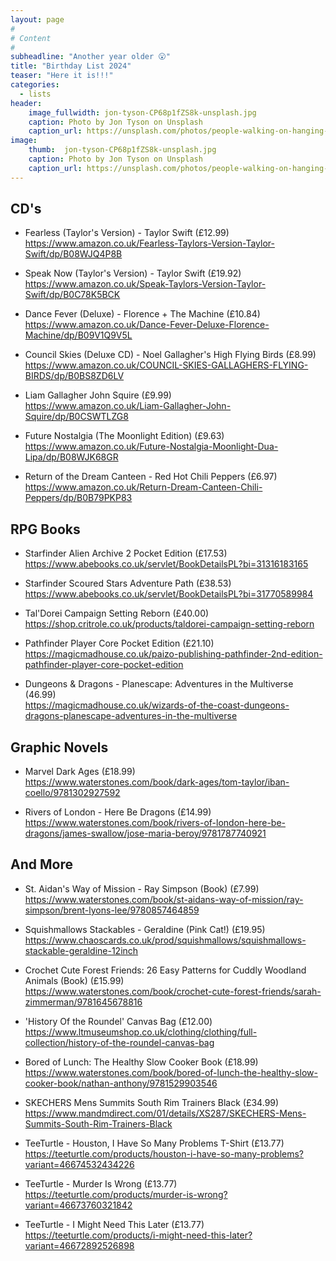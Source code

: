 ```yaml
---
layout: page
#
# Content
#
subheadline: "Another year older 😮"
title: "Birthday List 2024"
teaser: "Here it is!!!"
categories:
  - lists
header:
    image_fullwidth: jon-tyson-CP68p1fZS8k-unsplash.jpg
    caption: Photo by Jon Tyson on Unsplash
    caption_url: https://unsplash.com/photos/people-walking-on-hanging-bridge-during-daytime-CP68p1fZS8k?utm_content=creditCopyText&utm_medium=referral&utm_source=unsplash
image:
    thumb:  jon-tyson-CP68p1fZS8k-unsplash.jpg
    caption: Photo by Jon Tyson on Unsplash
    caption_url: https://unsplash.com/photos/people-walking-on-hanging-bridge-during-daytime-CP68p1fZS8k?utm_content=creditCopyText&utm_medium=referral&utm_source=unsplash
---
```

## CD's
- Fearless (Taylor's Version) - Taylor Swift (£12.99)  
  <https://www.amazon.co.uk/Fearless-Taylors-Version-Taylor-Swift/dp/B08WJQ4P8B>  

- Speak Now (Taylor's Version) - Taylor Swift (£19.92)  
  <https://www.amazon.co.uk/Speak-Taylors-Version-Taylor-Swift/dp/B0C78K5BCK>  

- Dance Fever (Deluxe) - Florence + The Machine (£10.84)  
  <https://www.amazon.co.uk/Dance-Fever-Deluxe-Florence-Machine/dp/B09V1Q9V5L>  

- Council Skies (Deluxe CD) - Noel Gallagher's High Flying Birds (£8.99)  
  <https://www.amazon.co.uk/COUNCIL-SKIES-GALLAGHERS-FLYING-BIRDS/dp/B0BS8ZD6LV>  

- Liam Gallagher John Squire (£9.99)  
  <https://www.amazon.co.uk/Liam-Gallagher-John-Squire/dp/B0CSWTLZG8>  

- Future Nostalgia (The Moonlight Edition) (£9.63)  
  <https://www.amazon.co.uk/Future-Nostalgia-Moonlight-Dua-Lipa/dp/B08WJK68GR>  

- Return of the Dream Canteen - Red Hot Chili Peppers (£6.97)  
  <https://www.amazon.co.uk/Return-Dream-Canteen-Chili-Peppers/dp/B0B79PKP83>  

## RPG Books
- Starfinder Alien Archive 2 Pocket Edition (£17.53)  
  <https://www.abebooks.co.uk/servlet/BookDetailsPL?bi=31316183165>  

- Starfinder Scoured Stars Adventure Path (£38.53)  
  <https://www.abebooks.co.uk/servlet/BookDetailsPL?bi=31770589984>  

- Tal'Dorei Campaign Setting Reborn (£40.00)  
  <https://shop.critrole.co.uk/products/taldorei-campaign-setting-reborn>  

- Pathfinder Player Core Pocket Edition (£21.10)  
  <https://magicmadhouse.co.uk/paizo-publishing-pathfinder-2nd-edition-pathfinder-player-core-pocket-edition>  

- Dungeons & Dragons - Planescape: Adventures in the Multiverse (46.99)  
  <https://magicmadhouse.co.uk/wizards-of-the-coast-dungeons-dragons-planescape-adventures-in-the-multiverse>  

## Graphic Novels
- Marvel Dark Ages (£18.99)  
  <https://www.waterstones.com/book/dark-ages/tom-taylor/iban-coello/9781302927592>  

- Rivers of London - Here Be Dragons (£14.99)  
  <https://www.waterstones.com/book/rivers-of-london-here-be-dragons/james-swallow/jose-maria-beroy/9781787740921>  

## And More
- St. Aidan's Way of Mission - Ray Simpson (Book) (£7.99)  
  <https://www.waterstones.com/book/st-aidans-way-of-mission/ray-simpson/brent-lyons-lee/9780857464859>  
    
- Squishmallows Stackables - Geraldine (Pink Cat!) (£19.95)  
  <https://www.chaoscards.co.uk/prod/squishmallows/squishmallows-stackable-geraldine-12inch>  
    
- Crochet Cute Forest Friends: 26 Easy Patterns for Cuddly Woodland Animals (Book) (£15.99)  
  <https://www.waterstones.com/book/crochet-cute-forest-friends/sarah-zimmerman/9781645678816>  
    
- 'History Of the Roundel' Canvas Bag (£12.00) 
  <https://www.ltmuseumshop.co.uk/clothing/clothing/full-collection/history-of-the-roundel-canvas-bag>  
    
- Bored of Lunch: The Healthy Slow Cooker Book (£18.99)  
  <https://www.waterstones.com/book/bored-of-lunch-the-healthy-slow-cooker-book/nathan-anthony/9781529903546>  
    
- SKECHERS Mens Summits South Rim Trainers Black (£34.99)  
  <https://www.mandmdirect.com/01/details/XS287/SKECHERS-Mens-Summits-South-Rim-Trainers-Black>  
    
- TeeTurtle - Houston, I Have So Many Problems T-Shirt (£13.77)  
  <https://teeturtle.com/products/houston-i-have-so-many-problems?variant=46674532434226>  
    
- TeeTurtle - Murder Is Wrong (£13.77)  
  <https://teeturtle.com/products/murder-is-wrong?variant=46673760321842>  
    
- TeeTurtle - I Might Need This Later (£13.77)  
  <https://teeturtle.com/products/i-might-need-this-later?variant=46672892526898>  